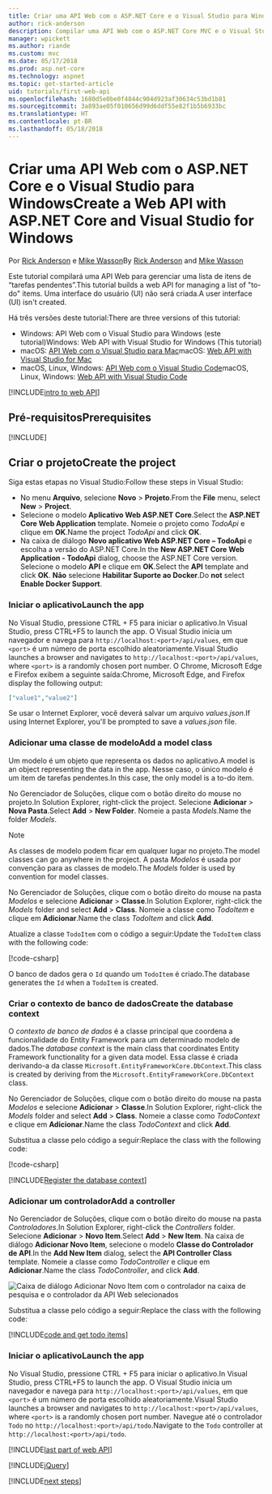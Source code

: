 ```yaml
---
title: Criar uma API Web com o ASP.NET Core e o Visual Studio para Windows
author: rick-anderson
description: Compilar uma API Web com o ASP.NET Core MVC e o Visual Studio para Windows
manager: wpickett
ms.author: riande
ms.custom: mvc
ms.date: 05/17/2018
ms.prod: asp.net-core
ms.technology: aspnet
ms.topic: get-started-article
uid: tutorials/first-web-api
ms.openlocfilehash: 1680d5e0be0f4844c904d923af30634c53bd1b81
ms.sourcegitcommit: 3a893ae05f010656d99d6ddf55e82f1b5b6933bc
ms.translationtype: HT
ms.contentlocale: pt-BR
ms.lasthandoff: 05/18/2018
---
```

# <a name="create-a-web-api-with-aspnet-core-and-visual-studio-for-windows"></a><span data-ttu-id="94c3d-103">Criar uma API Web com o ASP.NET Core e o Visual Studio para Windows</span><span class="sxs-lookup"><span data-stu-id="94c3d-103">Create a Web API with ASP.NET Core and Visual Studio for Windows</span></span>

<span data-ttu-id="94c3d-104">Por [Rick Anderson](https://twitter.com/RickAndMSFT) e [Mike Wasson](https://github.com/mikewasson)</span><span class="sxs-lookup"><span data-stu-id="94c3d-104">By [Rick Anderson](https://twitter.com/RickAndMSFT) and [Mike Wasson](https://github.com/mikewasson)</span></span>

<span data-ttu-id="94c3d-105">Este tutorial compilará uma API Web para gerenciar uma lista de itens de “tarefas pendentes”.</span><span class="sxs-lookup"><span data-stu-id="94c3d-105">This tutorial builds a web API for managing a list of "to-do" items.</span></span> <span data-ttu-id="94c3d-106">Uma interface do usuário (UI) não será criada.</span><span class="sxs-lookup"><span data-stu-id="94c3d-106">A user interface (UI) isn't created.</span></span>

<span data-ttu-id="94c3d-107">Há três versões deste tutorial:</span><span class="sxs-lookup"><span data-stu-id="94c3d-107">There are three versions of this tutorial:</span></span>

* <span data-ttu-id="94c3d-108">Windows: API Web com o Visual Studio para Windows (este tutorial)</span><span class="sxs-lookup"><span data-stu-id="94c3d-108">Windows: Web API with Visual Studio for Windows (This tutorial)</span></span>
* <span data-ttu-id="94c3d-109">macOS: [API Web com o Visual Studio para Mac](xref:tutorials/first-web-api-mac)</span><span class="sxs-lookup"><span data-stu-id="94c3d-109">macOS: [Web API with Visual Studio for Mac](xref:tutorials/first-web-api-mac)</span></span>
* <span data-ttu-id="94c3d-110">macOS, Linux, Windows: [API Web com o Visual Studio Code](xref:tutorials/web-api-vsc)</span><span class="sxs-lookup"><span data-stu-id="94c3d-110">macOS, Linux, Windows: [Web API with Visual Studio Code](xref:tutorials/web-api-vsc)</span></span>

<!-- WARNING: The code AND images in this doc are used by uid: tutorials/web-api-vsc, tutorials/first-web-api-mac and tutorials/first-web-api. If you change any code/images in this tutorial, update uid: tutorials/web-api-vsc -->

[!INCLUDE[intro to web API](../includes/webApi/intro.md)]

## <a name="prerequisites"></a><span data-ttu-id="94c3d-111">Pré-requisitos</span><span class="sxs-lookup"><span data-stu-id="94c3d-111">Prerequisites</span></span>

[!INCLUDE[](~/includes/net-core-prereqs-windows.md)]

## <a name="create-the-project"></a><span data-ttu-id="94c3d-112">Criar o projeto</span><span class="sxs-lookup"><span data-stu-id="94c3d-112">Create the project</span></span>

<span data-ttu-id="94c3d-113">Siga estas etapas no Visual Studio:</span><span class="sxs-lookup"><span data-stu-id="94c3d-113">Follow these steps in Visual Studio:</span></span>

* <span data-ttu-id="94c3d-114">No menu **Arquivo**, selecione **Novo** > **Projeto**.</span><span class="sxs-lookup"><span data-stu-id="94c3d-114">From the **File** menu, select **New** > **Project**.</span></span>
* <span data-ttu-id="94c3d-115">Selecione o modelo **Aplicativo Web ASP.NET Core**.</span><span class="sxs-lookup"><span data-stu-id="94c3d-115">Select the **ASP.NET Core Web Application** template.</span></span> <span data-ttu-id="94c3d-116">Nomeie o projeto como *TodoApi* e clique em **OK**.</span><span class="sxs-lookup"><span data-stu-id="94c3d-116">Name the project *TodoApi* and click **OK**.</span></span>
* <span data-ttu-id="94c3d-117">Na caixa de diálogo **Novo aplicativo Web ASP.NET Core – TodoApi** e escolha a versão do ASP.NET Core.</span><span class="sxs-lookup"><span data-stu-id="94c3d-117">In the **New ASP.NET Core Web Application - TodoApi** dialog, choose the ASP.NET Core version.</span></span> <span data-ttu-id="94c3d-118">Selecione o modelo **API** e clique em **OK**.</span><span class="sxs-lookup"><span data-stu-id="94c3d-118">Select the **API** template and click **OK**.</span></span> <span data-ttu-id="94c3d-119">**Não** selecione **Habilitar Suporte ao Docker**.</span><span class="sxs-lookup"><span data-stu-id="94c3d-119">Do **not** select **Enable Docker Support**.</span></span>

### <a name="launch-the-app"></a><span data-ttu-id="94c3d-120">Iniciar o aplicativo</span><span class="sxs-lookup"><span data-stu-id="94c3d-120">Launch the app</span></span>

<span data-ttu-id="94c3d-121">No Visual Studio, pressione CTRL + F5 para iniciar o aplicativo.</span><span class="sxs-lookup"><span data-stu-id="94c3d-121">In Visual Studio, press CTRL+F5 to launch the app.</span></span> <span data-ttu-id="94c3d-122">O Visual Studio inicia um navegador e navega para `http://localhost:<port>/api/values`, em que `<port>` é um número de porta escolhido aleatoriamente.</span><span class="sxs-lookup"><span data-stu-id="94c3d-122">Visual Studio launches a browser and navigates to `http://localhost:<port>/api/values`, where `<port>` is a randomly chosen port number.</span></span> <span data-ttu-id="94c3d-123">O Chrome, Microsoft Edge e Firefox exibem a seguinte saída:</span><span class="sxs-lookup"><span data-stu-id="94c3d-123">Chrome, Microsoft Edge, and Firefox display the following output:</span></span>

```json
["value1","value2"]
```

<span data-ttu-id="94c3d-124">Se usar o Internet Explorer, você deverá salvar um arquivo *values.json*.</span><span class="sxs-lookup"><span data-stu-id="94c3d-124">If using Internet Explorer, you'll be prompted to save a *values.json* file.</span></span>

### <a name="add-a-model-class"></a><span data-ttu-id="94c3d-125">Adicionar uma classe de modelo</span><span class="sxs-lookup"><span data-stu-id="94c3d-125">Add a model class</span></span>

<span data-ttu-id="94c3d-126">Um modelo é um objeto que representa os dados no aplicativo.</span><span class="sxs-lookup"><span data-stu-id="94c3d-126">A model is an object representing the data in the app.</span></span> <span data-ttu-id="94c3d-127">Nesse caso, o único modelo é um item de tarefas pendentes.</span><span class="sxs-lookup"><span data-stu-id="94c3d-127">In this case, the only model is a to-do item.</span></span>

<span data-ttu-id="94c3d-128">No Gerenciador de Soluções, clique com o botão direito do mouse no projeto.</span><span class="sxs-lookup"><span data-stu-id="94c3d-128">In Solution Explorer, right-click the project.</span></span> <span data-ttu-id="94c3d-129">Selecione **Adicionar** > **Nova Pasta**.</span><span class="sxs-lookup"><span data-stu-id="94c3d-129">Select **Add** > **New Folder**.</span></span> <span data-ttu-id="94c3d-130">Nomeie a pasta *Models*.</span><span class="sxs-lookup"><span data-stu-id="94c3d-130">Name the folder *Models*.</span></span>

> [!NOTE]
> <span data-ttu-id="94c3d-131">As classes de modelo podem ficar em qualquer lugar no projeto.</span><span class="sxs-lookup"><span data-stu-id="94c3d-131">The model classes can go anywhere in the project.</span></span> <span data-ttu-id="94c3d-132">A pasta *Modelos* é usada por convenção para as classes de modelo.</span><span class="sxs-lookup"><span data-stu-id="94c3d-132">The *Models* folder is used by convention for model classes.</span></span>

<span data-ttu-id="94c3d-133">No Gerenciador de Soluções, clique com o botão direito do mouse na pasta *Modelos* e selecione **Adicionar** > **Classe**.</span><span class="sxs-lookup"><span data-stu-id="94c3d-133">In Solution Explorer, right-click the *Models* folder and select **Add** > **Class**.</span></span> <span data-ttu-id="94c3d-134">Nomeie a classe como *TodoItem* e clique em **Adicionar**.</span><span class="sxs-lookup"><span data-stu-id="94c3d-134">Name the class *TodoItem* and click **Add**.</span></span>

<span data-ttu-id="94c3d-135">Atualize a classe `TodoItem` com o código a seguir:</span><span class="sxs-lookup"><span data-stu-id="94c3d-135">Update the `TodoItem` class with the following code:</span></span>

[!code-csharp[](first-web-api/samples/2.0/TodoApi/Models/TodoItem.cs)]

<span data-ttu-id="94c3d-136">O banco de dados gera o `Id` quando um `TodoItem` é criado.</span><span class="sxs-lookup"><span data-stu-id="94c3d-136">The database generates the `Id` when a `TodoItem` is created.</span></span>

### <a name="create-the-database-context"></a><span data-ttu-id="94c3d-137">Criar o contexto de banco de dados</span><span class="sxs-lookup"><span data-stu-id="94c3d-137">Create the database context</span></span>

<span data-ttu-id="94c3d-138">O *contexto de banco de dados* é a classe principal que coordena a funcionalidade do Entity Framework para um determinado modelo de dados.</span><span class="sxs-lookup"><span data-stu-id="94c3d-138">The *database context* is the main class that coordinates Entity Framework functionality for a given data model.</span></span> <span data-ttu-id="94c3d-139">Essa classe é criada derivando-a da classe `Microsoft.EntityFrameworkCore.DbContext`.</span><span class="sxs-lookup"><span data-stu-id="94c3d-139">This class is created by deriving from the `Microsoft.EntityFrameworkCore.DbContext` class.</span></span>

<span data-ttu-id="94c3d-140">No Gerenciador de Soluções, clique com o botão direito do mouse na pasta *Modelos* e selecione **Adicionar** > **Classe**.</span><span class="sxs-lookup"><span data-stu-id="94c3d-140">In Solution Explorer, right-click the *Models* folder and select **Add** > **Class**.</span></span> <span data-ttu-id="94c3d-141">Nomeie a classe como *TodoContext* e clique em **Adicionar**.</span><span class="sxs-lookup"><span data-stu-id="94c3d-141">Name the class *TodoContext* and click **Add**.</span></span>

<span data-ttu-id="94c3d-142">Substitua a classe pelo código a seguir:</span><span class="sxs-lookup"><span data-stu-id="94c3d-142">Replace the class with the following code:</span></span>

[!code-csharp[](first-web-api/samples/2.0/TodoApi/Models/TodoContext.cs)]

[!INCLUDE[Register the database context](../includes/webApi/register_dbContext.md)]

### <a name="add-a-controller"></a><span data-ttu-id="94c3d-143">Adicionar um controlador</span><span class="sxs-lookup"><span data-stu-id="94c3d-143">Add a controller</span></span>

<span data-ttu-id="94c3d-144">No Gerenciador de Soluções, clique com o botão direito do mouse na pasta *Controladores*.</span><span class="sxs-lookup"><span data-stu-id="94c3d-144">In Solution Explorer, right-click the *Controllers* folder.</span></span> <span data-ttu-id="94c3d-145">Selecione **Adicionar** > **Novo Item**.</span><span class="sxs-lookup"><span data-stu-id="94c3d-145">Select **Add** > **New Item**.</span></span> <span data-ttu-id="94c3d-146">Na caixa de diálogo **Adicionar Novo Item**, selecione o modelo **Classe do Controlador de API**.</span><span class="sxs-lookup"><span data-stu-id="94c3d-146">In the **Add New Item** dialog, select the **API Controller Class** template.</span></span> <span data-ttu-id="94c3d-147">Nomeie a classe como *TodoController* e clique em **Adicionar**.</span><span class="sxs-lookup"><span data-stu-id="94c3d-147">Name the class *TodoController*, and click **Add**.</span></span>

![Caixa de diálogo Adicionar Novo Item com o controlador na caixa de pesquisa e o controlador da API Web selecionados](first-web-api/_static/new_controller.png)

<span data-ttu-id="94c3d-149">Substitua a classe pelo código a seguir:</span><span class="sxs-lookup"><span data-stu-id="94c3d-149">Replace the class with the following code:</span></span>

[!INCLUDE[code and get todo items](../includes/webApi/getTodoItems.md)]

### <a name="launch-the-app"></a><span data-ttu-id="94c3d-150">Iniciar o aplicativo</span><span class="sxs-lookup"><span data-stu-id="94c3d-150">Launch the app</span></span>

<span data-ttu-id="94c3d-151">No Visual Studio, pressione CTRL + F5 para iniciar o aplicativo.</span><span class="sxs-lookup"><span data-stu-id="94c3d-151">In Visual Studio, press CTRL+F5 to launch the app.</span></span> <span data-ttu-id="94c3d-152">O Visual Studio inicia um navegador e navega para `http://localhost:<port>/api/values`, em que `<port>` é um número de porta escolhido aleatoriamente.</span><span class="sxs-lookup"><span data-stu-id="94c3d-152">Visual Studio launches a browser and navigates to `http://localhost:<port>/api/values`, where `<port>` is a randomly chosen port number.</span></span> <span data-ttu-id="94c3d-153">Navegue até o controlador `Todo` no `http://localhost:<port>/api/todo`.</span><span class="sxs-lookup"><span data-stu-id="94c3d-153">Navigate to the `Todo` controller at `http://localhost:<port>/api/todo`.</span></span>

[!INCLUDE[last part of web API](../includes/webApi/end.md)]

[!INCLUDE[jQuery](../includes/webApi/add-jquery.md)]

[!INCLUDE[next steps](../includes/webApi/next.md)]
